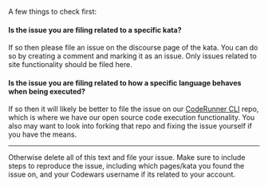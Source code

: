 A few things to check first:

#### Is the issue you are filing related to a specific kata?
If so then please file an issue on the discourse page of the kata. You can do so by creating a comment and marking it as an issue. Only issues related to site functionality should be filed here.

#### Is the issue you are filing related to how a specific language behaves when being executed?
If so then it will likely be better to file the issue on our [CodeRunner CLI](github.com/Codewars/codewars-runner-cli/issues) repo, which is where we have our open source code execution functionality. You also may want to look into forking that repo and fixing the issue yourself if you have the means.

----

Otherwise delete all of this text and file your issue. Make sure to include steps to reproduce the issue, including which pages/kata you found the issue on, and your Codewars username if its related to your account.
